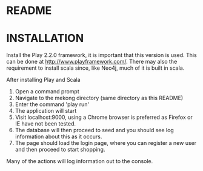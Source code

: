 # README

# INSTALLATION

Install the Play 2.2.0 framework, it is important that this version is used. This
can be done at http://www.playframework.com/. There may also the requirement to
install scala since, like Neo4j, much of it is built in scala.

After installing Play and Scala

1. Open a command prompt
2. Navigate to the mekong directory (same directory as this README)
3. Enter the command 'play run'
4. The application will start
5. Visit localhost:9000, using a Chrome browser is preferred as Firefox or IE have not
been tested.
6. The database will then proceed to seed and you should see log information about
this as it occurs.
7. The page should load the login page, where you can register a new user and
then proceed to start shopping.

Many of the actions will log information out to the console.

